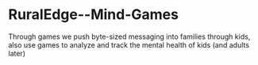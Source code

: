# RuralEdge--Mind-Games
Through games we push byte-sized messaging into families through kids, also use games to analyze and track the mental health of kids (and adults later)
